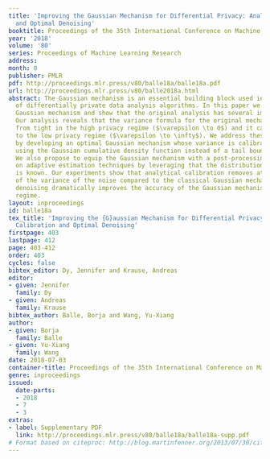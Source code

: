 ```yaml
---
title: 'Improving the Gaussian Mechanism for Differential Privacy: Analytical Calibration
  and Optimal Denoising'
booktitle: Proceedings of the 35th International Conference on Machine Learning
year: '2018'
volume: '80'
series: Proceedings of Machine Learning Research
address: 
month: 0
publisher: PMLR
pdf: http://proceedings.mlr.press/v80/balle18a/balle18a.pdf
url: http://proceedings.mlr.press/v80/balle2018a.html
abstract: The Gaussian mechanism is an essential building block used in multitude
  of differentially private data analysis algorithms. In this paper we revisit the
  Gaussian mechanism and show that the original analysis has several important limitations.
  Our analysis reveals that the variance formula for the original mechanism is far
  from tight in the high privacy regime ($\varepsilon \to 0$) and it cannot be extended
  to the low privacy regime ($\varepsilon \to \infty$). We address these limitations
  by developing an optimal Gaussian mechanism whose variance is calibrated directly
  using the Gaussian cumulative density function instead of a tail bound approximation.
  We also propose to equip the Gaussian mechanism with a post-processing step based
  on adaptive estimation techniques by leveraging that the distribution of the perturbation
  is known. Our experiments show that analytical calibration removes at least a third
  of the variance of the noise compared to the classical Gaussian mechanism, and that
  denoising dramatically improves the accuracy of the Gaussian mechanism in the high-dimensional
  regime.
layout: inproceedings
id: balle18a
tex_title: 'Improving the {G}aussian Mechanism for Differential Privacy: Analytical
  Calibration and Optimal Denoising'
firstpage: 403
lastpage: 412
page: 403-412
order: 403
cycles: false
bibtex_editor: Dy, Jennifer and Krause, Andreas
editor:
- given: Jennifer
  family: Dy
- given: Andreas
  family: Krause
bibtex_author: Balle, Borja and Wang, Yu-Xiang
author:
- given: Borja
  family: Balle
- given: Yu-Xiang
  family: Wang
date: 2018-07-03
container-title: Proceedings of the 35th International Conference on Machine Learning
genre: inproceedings
issued:
  date-parts:
  - 2018
  - 7
  - 3
extras:
- label: Supplementary PDF
  link: http://proceedings.mlr.press/v80/balle18a/balle18a-supp.pdf
# Format based on citeproc: http://blog.martinfenner.org/2013/07/30/citeproc-yaml-for-bibliographies/
---
```

